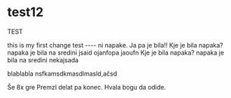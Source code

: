 # test12
TEST

this is my first change test ---- ni napake. Ja pa je bila!!
Kje je bila napaka? napaka je bila na sredini jsaid
ojanfopa
jaoufn
Kje je bila napaka? napaka je bila na sredini nekajsada

blablabla
nsfkamsdkmasdlmasld,ačsd

Še 8x gre Premzl delat pa konec. Hvala bogu da odide.